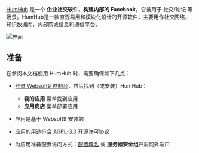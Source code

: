 [HumHub](https://www.humhub.com/) 是一个 **企业社交软件，构建内部的 Facebook**，它被用于 社交/论坛  等场景。HumHub是一款直观易用和模块化设计的开源软件，主要用作社交网络，知识数据库，内部网或信息和通信平台。


![界面](https://libs.websoft9.com/Websoft9/DocsPicture/zh/humhub/humhub-gui-websoft9.png)


## 准备

在参阅本文档使用 HumHub 时，需要确保如下几点：

- [登录 Websoft9 控制台](./login-console)，然后找到（或安装）HumHub：
  - **我的应用** 菜单找到应用 
  - **应用商店** 菜单部署应用

- 应用是基于 Websoft9 安装的


- 应用的用途符合 [AGPL-3.0](https://opensource.org/licenses/AGPL-3.0) 开源许可协议


- 为应用准备配置访问方式：[配置域名](./domain-set) 或 **服务器安全组**开启网外端口